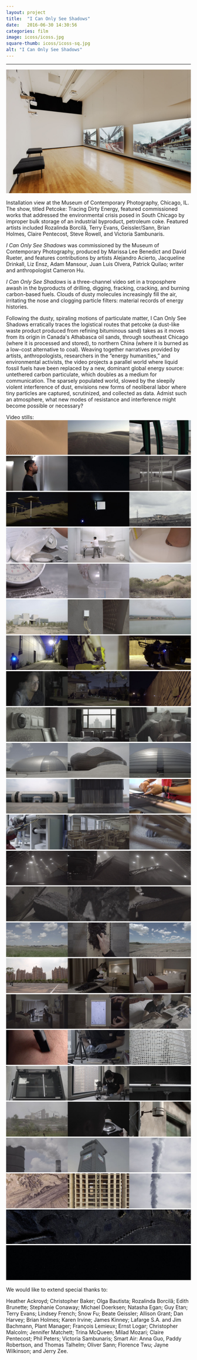 ```yaml
---
layout: project
title:  "I Can Only See Shadows"
date:   2016-06-30 14:30:56
categories: film
image: icoss/icoss.jpg
square-thumb: icoss/icoss-sq.jpg
alt: "I Can Only See Shadows"
---
```

*** ***  
  
![ICOSS](/img/large/icoss/image28.jpg)

Installation view at the Museum of Contemporary Photography, Chicago, IL. The show, titled Petcoke: Tracing Dirty Energy, featured commissioned works that addressed the environmental crisis posed in South Chicago by improper bulk storage of an industrial byproduct, petroleum coke. Featured artists included Rozalinda Borcilӑ, Terry Evans, Geissler/Sann, Brian Holmes, Claire Pentecost, Steve Rowell, and Victoria Sambunaris.


*I Can Only See Shadows* was commissioned by the Museum of Contemporary Photography, produced by Marissa Lee Benedict and David Rueter, and features contributions by artists Alejandro Acierto, Jacqueline Drinkall, Liz Ensz, Adam Mansour, Juan Luis Olvera, Patrick Quilao; writer and anthropologist Cameron Hu.

*I Can Only See Shadows* is a three-channel video set in a troposphere awash in the byproducts of drilling, digging, fracking, cracking, and burning carbon-based fuels. Clouds of dusty molecules increasingly fill the air, irritating the nose and clogging particle filters: material records of energy histories. 

Following the dusty, spiraling motions of particulate matter, I Can Only See Shadows erratically traces the logistical routes that petcoke (a dust-like waste product produced from refining bituminous sand) takes as it moves from its origin in Canada's Athabasca oil sands, through southeast Chicago (where it is processed and stored), to northern China (where it is burned as a low-cost alternative to coal). Weaving together narratives provided by artists, anthropologists, researchers in the “energy humanities,” and environmental activists, the video projects a parallel world where liquid fossil fuels have been replaced by a new, dominant global energy source: untethered carbon particulate, which doubles as a medium for communication. The sparsely populated world, slowed by the sleepily violent interference of dust, envisions new forms of neoliberal labor where tiny particles are captured, scrutinized, and collected as data. Admist such an atmosphere, what new modes of resistance and interference might become possible or necessary? 


Video stills:
![ICOSS](/img/large/icoss/image14.jpg)  
![ICOSS](/img/large/icoss/image4.jpg)  
![ICOSS](/img/large/icoss/image23.jpg)  
![ICOSS](/img/large/icoss/image15.jpg)  
![ICOSS](/img/large/icoss/image7.jpg)  
![ICOSS](/img/large/icoss/image3.jpg)  
![ICOSS](/img/large/icoss/image30.jpg)  
![ICOSS](/img/large/icoss/image19.jpg)  
![ICOSS](/img/large/icoss/image12.jpg)  
![ICOSS](/img/large/icoss/image17.jpg)  
![ICOSS](/img/large/icoss/image5.jpg)  
![ICOSS](/img/large/icoss/image1.jpg)  
![ICOSS](/img/large/icoss/image21.jpg)  
![ICOSS](/img/large/icoss/image10.jpg)  
![ICOSS](/img/large/icoss/image25.jpg)  
![ICOSS](/img/large/icoss/image2.jpg)  
![ICOSS](/img/large/icoss/image18.jpg)  
![ICOSS](/img/large/icoss/image11.jpg)  
![ICOSS](/img/large/icoss/image16.jpg)  
![ICOSS](/img/large/icoss/image8.jpg)  
![ICOSS](/img/large/icoss/image26.jpg)  
![ICOSS](/img/large/icoss/image29.jpg)  
![ICOSS](/img/large/icoss/image27.jpg)  
![ICOSS](/img/large/icoss/image22.jpg)  



We would like to extend special thanks to:

Heather Ackroyd; Christopher Baker; Olga Bautista; Rozalinda Borcilă; Edith Brunette; Stephanie Conaway; Michael Doerksen; Natasha Egan; Guy Etan; Terry Evans; Lindsey French; Snow Fu; Beate Geissler; Allison Grant; Dan Harvey; Brian Holmes; Karen Irvine; James Kinney; Lafarge S.A. and Jim Bachmann, Plant Manager; François Lemieux; Ernst Logar; Christopher Malcolm; Jennifer Matchett; Trina McQueen; Milad Mozari; Claire Pentecost; Phil Peters; Victoria Sambunaris; Smart Air: Anna Guo, Paddy Robertson, and Thomas Talhelm; Oliver Sann; Florence Twu; Jayne Wilkinson; and Jerry Zee.
